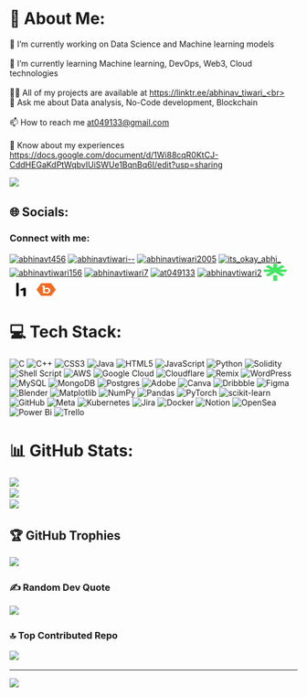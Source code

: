 # 💫 About Me:
🔭 I’m currently working on Data Science and Machine learning models<br><br>🌱 I’m currently learning Machine learning, DevOps, Web3, Cloud technologies<br><br>👨‍💻 All of my projects are available at https://linktr.ee/abhinav_tiwari_<br><br>💬 Ask me about Data analysis, No-Code development, Blockchain<br><br>📫 How to reach me at049133@gmail.com<br><br>📄 Know about my experiences https://docs.google.com/document/d/1Wi88cqR0KtCJ-CddHEGaKdPtWqbvIUiSWUe1BqnBq6I/edit?usp=sharing

<!-- Begin HubSpot Academy - SEO Badge -->
<div class='academy-badge'>
<a href='https://app.hubspot.com/academy/achievements/d8n4vkqb/en/1/abhinav-tiwari/seo' title='SEO'>
<img src='https://hubspot-credentials-na1.s3.amazonaws.com/prod/badges/user/f7a4489555434812bf4e64d0bf1f3850.png' />
</a>
</div>
<!-- End: HubSpot Academy - SEO Badge -->


## 🌐 Socials:
<h3 align="left">Connect with me:</h3>
<p align="left">
<a href="https://twitter.com/abhinavt456" target="blank"><img align="center" src="https://raw.githubusercontent.com/rahuldkjain/github-profile-readme-generator/master/src/images/icons/Social/twitter.svg" alt="abhinavt456" height="30" width="40" /></a>
<a href="https://linkedin.com/in/abhinavtiwari--" target="blank"><img align="center" src="https://raw.githubusercontent.com/rahuldkjain/github-profile-readme-generator/master/src/images/icons/Social/linked-in-alt.svg" alt="abhinavtiwari--" height="30" width="40" /></a>
<a href="https://kaggle.com/abhinavtiwari2005" target="blank"><img align="center" src="https://raw.githubusercontent.com/rahuldkjain/github-profile-readme-generator/master/src/images/icons/Social/kaggle.svg" alt="abhinavtiwari2005" height="30" width="40" /></a>
<a href="https://instagram.com/its_okay_abhi_" target="blank"><img align="center" src="https://raw.githubusercontent.com/rahuldkjain/github-profile-readme-generator/master/src/images/icons/Social/instagram.svg" alt="its_okay_abhi_" height="30" width="40" /></a>
<a href="https://dribbble.com/abhinavtiwari156" target="blank"><img align="center" src="https://raw.githubusercontent.com/rahuldkjain/github-profile-readme-generator/master/src/images/icons/Social/dribbble.svg" alt="abhinavtiwari156" height="30" width="40" /></a>
<a href="https://www.behance.net/abhinavtiwari7" target="blank"><img align="center" src="https://raw.githubusercontent.com/rahuldkjain/github-profile-readme-generator/master/src/images/icons/Social/behance.svg" alt="abhinavtiwari7" height="30" width="40" /></a>
<a href="https://www.hackerrank.com/at049133" target="blank"><img align="center" src="https://raw.githubusercontent.com/rahuldkjain/github-profile-readme-generator/master/src/images/icons/Social/hackerrank.svg" alt="at049133" height="30" width="40" /></a>
<a href="https://www.leetcode.com/abhinavtiwari2" target="blank"><img align="center" src="https://raw.githubusercontent.com/rahuldkjain/github-profile-readme-generator/master/src/images/icons/Social/leet-code.svg" alt="abhinavtiwari2" height="30" width="40" /></a>
<a href="https://linktr.ee/abhinav_tiwari_" target="blank"><img align="center" src="https://github.com/Abhinavtiwari-doit/Abhinavtiwari-doit/blob/main/linktree.svg" alt="abhinavtiwari2" height="30" width="40" /></a>
<a href="https://hackerone.com/abhiat?type=user" target="blank"><img align="center" src="https://github.com/Abhinavtiwari-doit/Abhinavtiwari-doit/blob/main/hackerone.svg" alt="abhinavtiwari2" height="30" width="40" /></a>
  <a href="https://bugcrowd.com/abhinavtiwari756" target="blank"><img align="center" src="https://github.com/Abhinavtiwari-doit/Abhinavtiwari-doit/blob/main/bugcrowd.svg" alt="abhinavtiwari2" height="30" width="40" /></a>
</p>

# 💻 Tech Stack:
![C](https://img.shields.io/badge/c-%2300599C.svg?style=flat&logo=c&logoColor=white) ![C++](https://img.shields.io/badge/c++-%2300599C.svg?style=flat&logo=c%2B%2B&logoColor=white) ![CSS3](https://img.shields.io/badge/css3-%231572B6.svg?style=flat&logo=css3&logoColor=white) ![Java](https://img.shields.io/badge/java-%23ED8B00.svg?style=flat&logo=openjdk&logoColor=white) ![HTML5](https://img.shields.io/badge/html5-%23E34F26.svg?style=flat&logo=html5&logoColor=white) ![JavaScript](https://img.shields.io/badge/javascript-%23323330.svg?style=flat&logo=javascript&logoColor=%23F7DF1E) ![Python](https://img.shields.io/badge/python-3670A0?style=flat&logo=python&logoColor=ffdd54) ![Solidity](https://img.shields.io/badge/Solidity-%23363636.svg?style=flat&logo=solidity&logoColor=white) ![Shell Script](https://img.shields.io/badge/shell_script-%23121011.svg?style=flat&logo=gnu-bash&logoColor=white) ![AWS](https://img.shields.io/badge/AWS-%23FF9900.svg?style=flat&logo=amazon-aws&logoColor=white) ![Google Cloud](https://img.shields.io/badge/GoogleCloud-%234285F4.svg?style=flat&logo=google-cloud&logoColor=white) ![Cloudflare](https://img.shields.io/badge/Cloudflare-F38020?style=flat&logo=Cloudflare&logoColor=white) ![Remix](https://img.shields.io/badge/remix-%23000.svg?style=flat&logo=remix&logoColor=white) ![WordPress](https://img.shields.io/badge/WordPress-%23117AC9.svg?style=flat&logo=WordPress&logoColor=white) ![MySQL](https://img.shields.io/badge/mysql-4479A1.svg?style=flat&logo=mysql&logoColor=white) ![MongoDB](https://img.shields.io/badge/MongoDB-%234ea94b.svg?style=flat&logo=mongodb&logoColor=white) ![Postgres](https://img.shields.io/badge/postgres-%23316192.svg?style=flat&logo=postgresql&logoColor=white) ![Adobe](https://img.shields.io/badge/adobe-%23FF0000.svg?style=flat&logo=adobe&logoColor=white) ![Canva](https://img.shields.io/badge/Canva-%2300C4CC.svg?style=flat&logo=Canva&logoColor=white) ![Dribbble](https://img.shields.io/badge/Dribbble-EA4C89?style=flat&logo=dribbble&logoColor=white) ![Figma](https://img.shields.io/badge/figma-%23F24E1E.svg?style=flat&logo=figma&logoColor=white) ![Blender](https://img.shields.io/badge/blender-%23F5792A.svg?style=flat&logo=blender&logoColor=white) ![Matplotlib](https://img.shields.io/badge/Matplotlib-%23ffffff.svg?style=flat&logo=Matplotlib&logoColor=black) ![NumPy](https://img.shields.io/badge/numpy-%23013243.svg?style=flat&logo=numpy&logoColor=white) ![Pandas](https://img.shields.io/badge/pandas-%23150458.svg?style=flat&logo=pandas&logoColor=white) ![PyTorch](https://img.shields.io/badge/PyTorch-%23EE4C2C.svg?style=flat&logo=PyTorch&logoColor=white) ![scikit-learn](https://img.shields.io/badge/scikit--learn-%23F7931E.svg?style=flat&logo=scikit-learn&logoColor=white) ![GitHub](https://img.shields.io/badge/github-%23121011.svg?style=flat&logo=github&logoColor=white) ![Meta](https://img.shields.io/badge/Meta-%230467DF.svg?style=flat&logo=Meta&logoColor=white) ![Kubernetes](https://img.shields.io/badge/kubernetes-%23326ce5.svg?style=flat&logo=kubernetes&logoColor=white) ![Jira](https://img.shields.io/badge/jira-%230A0FFF.svg?style=flat&logo=jira&logoColor=white) ![Docker](https://img.shields.io/badge/docker-%230db7ed.svg?style=flat&logo=docker&logoColor=white) ![Notion](https://img.shields.io/badge/Notion-%23000000.svg?style=flat&logo=notion&logoColor=white) ![OpenSea](https://img.shields.io/badge/OpenSea-%232081E2.svg?style=flat&logo=opensea&logoColor=white) ![Power Bi](https://img.shields.io/badge/power_bi-F2C811?style=flat&logo=powerbi&logoColor=black) ![Trello](https://img.shields.io/badge/Trello-%23026AA7.svg?style=flat&logo=Trello&logoColor=white)

# 📊 GitHub Stats:
![](https://github-readme-stats.vercel.app/api?username=Abhinavtiwari-doit&theme=tokyonight&hide_border=false&include_all_commits=true&count_private=true)<br/>
![](https://github-readme-streak-stats.herokuapp.com/?user=Abhinavtiwari-doit&theme=tokyonight&hide_border=false)<br/>
![](https://github-readme-stats.vercel.app/api/top-langs/?username=Abhinavtiwari-doit&theme=tokyonight&hide_border=false&include_all_commits=true&count_private=true&layout=compact)

## 🏆 GitHub Trophies
![](https://github-profile-trophy.vercel.app/?username=Abhinavtiwari-doit&theme=dark&no-frame=false&no-bg=true&margin-w=4)

### ✍️ Random Dev Quote
![](https://quotes-github-readme.vercel.app/api?type=horizontal&theme=dark)

### 🔝 Top Contributed Repo
![](https://github-contributor-stats.vercel.app/api?username=Abhinavtiwari-doit&limit=5&theme=dark&combine_all_yearly_contributions=true)

---
[![](https://visitcount.itsvg.in/api?id=Abhinavtiwari-doit&icon=0&color=1)](https://visitcount.itsvg.in)

<!-- Proudly created with GPRM ( https://gprm.itsvg.in ) -->
